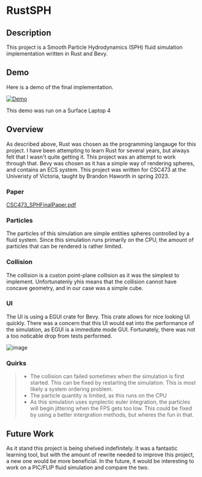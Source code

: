 # RustSPH

## Description
This project is a Smooth Particle Hydrodynamics (SPH) fluid simulation implementation written in Rust and Bevy.
## Demo

Here is a demo of the final implementation.

[![Demo](http://img.youtube.com/vi/8ooJT1wxFFo/0.jpg)](https://www.youtube.com/watch?v=8ooJT1wxFFo "Video Title")

This demo was run on a Surface Laptop 4

## Overview

As described above, Rust was chosen as the programming langauge for this project. I have been attempting to learn Rust for several years, but always felt that I wasn't quite getting it. This project was an attempt to work through that. Bevy was chosen as it has a simple way of rendering spheres, and contains an ECS system. This project was written for CSC473 at the Univeristy of Victoria, taught by Brandon Haworth in spring 2023.

### Paper

[CSC473_SPHFinalPaper.pdf](https://github.com/Syyreign/RustSPH/files/11523717/CSC473_SPHFinalPaper.pdf)

### Particles

The particles of this simulation are simple entities spheres controlled by a fluid system. Since this simulation runs primarily on the CPU, the amount of particles that can be rendered is rather limited.

### Collision

The collision is a custon point-plane collision as it was the simplest to implement. Unfortunatenly yhis means that the collision cannot have concave geometry, and in our case was a simple cube.

### UI

The UI is using a EGUI crate for Bevy. This crate allows for nice looking UI quickly. There was a concern that this UI would eat into the performance of the simulation, as EGUI is a immediate mode GUI. Fortunately, there was not a too noticable drop from tests performed.

![image](https://github.com/Syyreign/RustSPH/assets/7028156/d4929214-5f66-4e8c-96d8-a81404aea512)

### Quirks
>* The collision can failed sometimes when the simulation is first started. This can be fixed by restarting the simulation. This is most likely a system ordering problem.
>* The particle quantity is limited, as this runs on the CPU
>* As this simulation uses synplectic euler integration, the particles will begin jittering when the FPS gets too low. This could be fixed by using a better intergration methods, but wheres the fun in that.

## Future Work
As it stand this project is being shelved indefinitely. It was a fantastic learning tool, but with the amount of rewrite needed to improve this project, a new one would be more beneficial. In the future, it would be interesting to work on a PIC/FLIP fluid simulation and compare the two.
